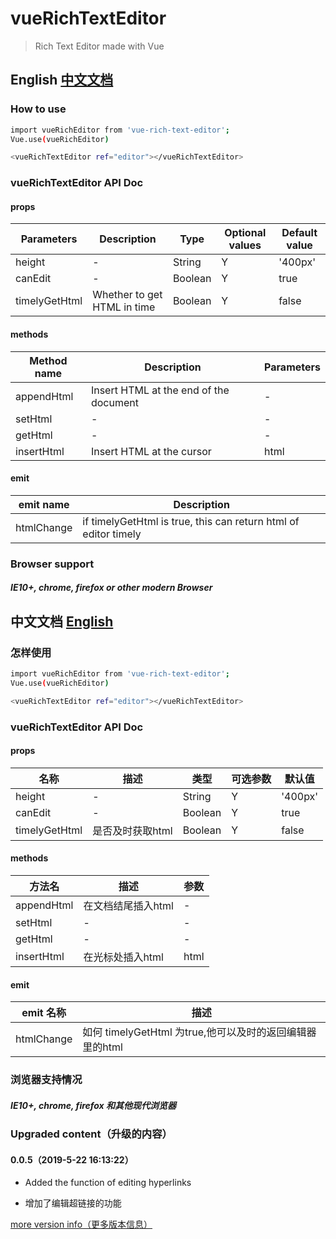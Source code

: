 # vueRichTextEditor

> Rich Text Editor made with Vue

## <a name="english">English</a> <a href="#中文文档">中文文档</a>

### How to use

``` bash
import vueRichEditor from 'vue-rich-text-editor';
Vue.use(vueRichEditor)

<vueRichTextEditor ref="editor"></vueRichTextEditor>
```

### vueRichTextEditor API Doc

#### props

| Parameters | Description | Type | Optional values | Default value |
|---------- |-------- |---------- |---------- |---------- |
|height|-| String | Y | '400px' |
|canEdit|-| Boolean | Y | true |
|timelyGetHtml| Whether to get HTML in time |Boolean|Y|false|

#### methods

| Method name | Description | Parameters |
|---------- |-------- |---------- |
|appendHtml| Insert HTML at the end of the document | - |
|setHtml| - | - |
|getHtml| - | - |
|insertHtml|Insert HTML at the cursor| html |

#### emit
| emit name | Description
|--------------|--------------|
|htmlChange| if timelyGetHtml is true, this can return html of editor timely |


### Browser support

##### IE10+, chrome, firefox or other modern Browser


## <a name="中文文档">中文文档</a> <a href="#english">English</a> 

### 怎样使用

``` bash
import vueRichEditor from 'vue-rich-text-editor';
Vue.use(vueRichEditor)

<vueRichTextEditor ref="editor"></vueRichTextEditor>
```

### vueRichTextEditor API Doc

#### props

| 名称 | 描述 | 类型 | 可选参数 | 默认值 |
|---------- |-------- |---------- |---------- |---------- |
|height|-| String | Y | '400px' |
|canEdit|-| Boolean | Y | true |
|timelyGetHtml|是否及时获取html |Boolean|Y|false|

#### methods

|方法名 | 描述 | 参数 |
|---------- |-------- |---------- |
|appendHtml| 在文档结尾插入html | - |
|setHtml| - | - |
|getHtml| - | - |
|insertHtml| 在光标处插入html | html |

#### emit
| emit 名称 | 描述 |
|--------------|--------------|
|htmlChange| 如何 timelyGetHtml 为true,他可以及时的返回编辑器里的html |


### 浏览器支持情况

##### IE10+, chrome, firefox 和其他现代浏览器


### Upgraded content（升级的内容）

#### 0.0.5（2019-5-22 16:13:22）

- Added the function of editing hyperlinks

- 增加了编辑超链接的功能



[more version info（更多版本信息）](https://github.com/ArchieHurry/vueRichTextEditor/blob/master/version.md)
